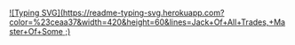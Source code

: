 [![Typing SVG](https://readme-typing-svg.herokuapp.com?color=%23ceaa37&width=420&height=60&lines=Jack+Of+All+Trades,+Master+Of+Some   ;)](https://git.io/typing-svg)

<!--
**thoraiia/thoraiia** is a ✨ _special_ ✨ repository because its `README.md` (this file) appears on your GitHub profile.

Here are some ideas to get you started:

- 🔭 I’m currently working on ...
- 🌱 I’m currently learning ...
- 👯 I’m looking to collaborate on ...
- 🤔 I’m looking for help with ...
- 💬 Ask me about ...
- 📫 How to reach me: ...
- 😄 Pronouns: ...
- ⚡ Fun fact: ...
-->
